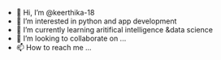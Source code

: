 - 👋 Hi, I’m @keerthika-18
- 👀 I’m interested in python and app development
- 🌱 I’m currently learning aritifical intelligence &data science
- 💞️ I’m looking to collaborate on ...
- 📫 How to reach me ...

<!---
keerthika-18/keerthika-18 is a ✨ special ✨ repository because its `README.md` (this file) appears on your GitHub profile.
You can click the Preview link to take a look at your changes.
--->
